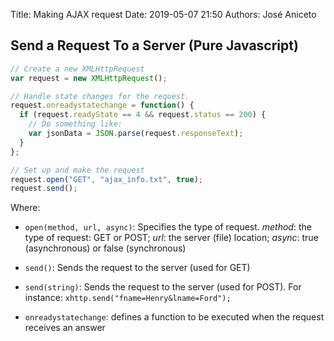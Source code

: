 Title: Making AJAX request
Date: 2019-05-07 21:50
Authors: José Aniceto


## Send a Request To a Server (Pure Javascript)

```javascript
// Create a new XMLHttpRequest
var request = new XMLHttpRequest();

// Handle state changes for the request.
request.onreadystatechange = function() {
  if (request.readyState == 4 && request.status == 200) {
    // Do something like:
    var jsonData = JSON.parse(request.responseText);
  }
};

// Set up and make the request
request.open("GET", "ajax_info.txt", true);
request.send();
```

Where:

* `open(method, url, async)`: Specifies the type of request. *method*: the type of request: GET or POST; *url*: the server (file) location; *async*: true (asynchronous) or false (synchronous)

* `send()`: Sends the request to the server (used for GET)

* `send(string)`: Sends the request to the server (used for POST). For instance: `xhttp.send("fname=Henry&lname=Ford");`

* `onreadystatechange`: defines a function to be executed when the request receives an answer
